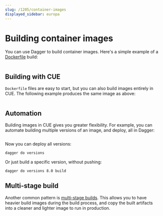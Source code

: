 ```yaml
---
slug: /1205/container-images
displayed_sidebar: europa
---
```


# Building container images

You can use Dagger to build container images. Here's a simple example of a [Dockerfile](https://docs.docker.com/develop/develop-images/dockerfile_best-practices/) build:

```cue file=../tests/core-concepts/container-images/plans/with-dockerfile.cue
```

## Building with CUE

`Dockerfile` files are easy to start, but you can also build images entirely in CUE. The following example produces the same image as above:

```cue file=../tests/core-concepts/container-images/plans/build.cue
```

## Automation

Building images in CUE gives you greater flexibility. For example, you can automate building multiple versions of an image, and deploy, all in Dagger:

```cue file=../tests/core-concepts/container-images/plans/template.cue
```

Now you can deploy all versions:

```shell
dagger do versions
```

Or just build a specific version, without pushing:

```shell
dagger do versions 8.0 build
```

## Multi-stage build

Another common pattern is [multi-stage builds](https://docs.docker.com/develop/develop-images/multistage-build/#use-multi-stage-builds). This allows you to have heavier build images during the build process, and copy the built artifacts into a cleaner and lighter image to run in production.

```cue file=../tests/core-concepts/container-images/plans/multi-stage.cue
```

